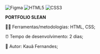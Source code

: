 ![Figma](https://img.shields.io/badge/figma-%23F24E1E.svg?style=for-the-badge&logo=figma&logoColor=white) ![HTML5](https://img.shields.io/badge/html5-%23E34F26.svg?style=for-the-badge&logo=html5&logoColor=white) ![CSS3](https://img.shields.io/badge/css3-%231572B6.svg?style=for-the-badge&logo=css3&logoColor=white) 



**PORTFOLIO SLEAN**


👨‍💻 Ferramentas/metodologias: HTML, CSS; 

⏰ Tempo de desenvolvimento: 2 dias;

🔨 Autor: Kauã Fernandes;

